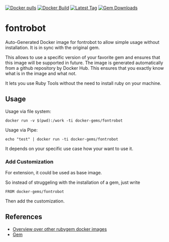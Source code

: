[![Docker pulls](https://img.shields.io/docker/pulls/rubygem/fontrobot.svg)](https://hub.docker.com/r/rubygem/fontrobot/)
[![Docker Build](https://img.shields.io/docker/automated/rubygem/fontrobot.svg)](https://hub.docker.com/r/rubygem/fontrobot/)
[![Latest Tag](https://img.shields.io/github/tag/docker-rubygem/fontrobot.svg)](https://hub.docker.com/r/rubygem/fontrobot/)
[![Gem Downloads](https://img.shields.io/gem/dt/fontrobot.svg)](https://rubygems.org/gems/fontrobot/)
# fontrobot

Auto-Generated Docker image for fontrobot to allow simple usage without installation.
It is in sync with the original gem.

This allows to use a specific version of your favorite gem and ensures that this image will be supported in future.
The image is generated automatically from a github repository by Docker Hub.
This ensures that you exactly know what is in the image and what not.

It lets you use Ruby Tools without the need to install ruby on your machine.

## Usage

Usage via file system:

`docker run -v $(pwd):/work -ti docker-gems/fontrobot`

Usage via Pipe:

`echo "test" | docker run -ti docker-gems/fontrobot`

It depends on your specific use case how your want to use it.

### Add Customization

For extension, it could be used as base image.

So instead of struggeling with the installation of a gem, just write

`FROM docker-gems/fontrobot`

Then add the customization.

## References

 - [Overview over other rubygem docker images](https://github.com/thinkbot/docker-rubygem)
 - [Gem](https://rubygems.org/gems/fontrobot/)
